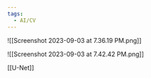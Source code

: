 ```yaml
---
tags:
  - AI/CV
---
```



![[Screenshot 2023-09-03 at 7.36.19 PM.png]]


![[Screenshot 2023-09-03 at 7.42.42 PM.png]]


[[U-Net]]


